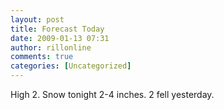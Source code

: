 ```yaml
---
layout: post
title: Forecast Today
date: 2009-01-13 07:31
author: rillonline
comments: true
categories: [Uncategorized]
---
```

High 2. Snow tonight 2-4 inches. 2 fell yesterday.
